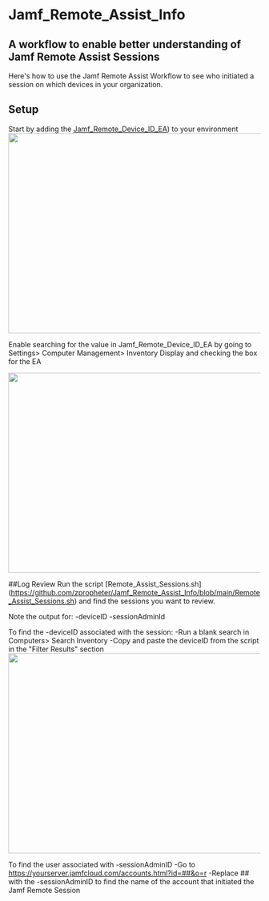 # Jamf_Remote_Assist_Info
## A workflow to enable better understanding of Jamf Remote Assist Sessions

Here's how to use the Jamf Remote Assist Workflow to see who initiated a session on which devices in your organization.

## Setup
Start by adding the [Jamf_Remote_Device_ID_EA](https://github.com/zpropheter/Jamf_Remote_Assist_Info/blob/main/Jamf_Remote_Device_ID_EA)) to your environment
<img src="https://i.imgur.com/EdXgLui.png" width="800" height="400" />

Enable searching for the value in Jamf_Remote_Device_ID_EA by going to Settings> Computer Management> Inventory Display and checking the box for the EA

<img src="https://i.imgur.com/yaC50Lv.png" width="800" height="400" />

##Log Review
Run the script [Remote_Assist_Sessions.sh] (https://github.com/zpropheter/Jamf_Remote_Assist_Info/blob/main/Remote_Assist_Sessions.sh) and find the sessions you want to review.

Note the output for:
-deviceID
-sessionAdminId

To find the -deviceID associated with the session:
-Run a blank search in Computers> Search Inventory
-Copy and paste the deviceID from the script in the "Filter Results" section
<img src="https://i.imgur.com/ztNcmY2.png" width="800" height="400" />

To find the user associated with -sessionAdminID
-Go to https://yourserver.jamfcloud.com/accounts.html?id=##&o=r
-Replace ## with the -sessionAdminID to find the name of the account that initiated the Jamf Remote Session
